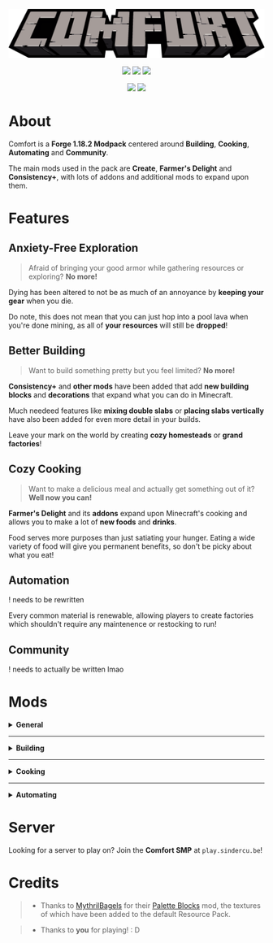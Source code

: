 <p align="center">
<img src="assets/logo.png">
</p>

<p align="center">
<img src="https://img.shields.io/badge/MC%20Version-1.18.2-*?style=for-the-badge&color=e1dcd7">
<img src="https://img.shields.io/badge/Mod%20Loader-Forge-*?style=for-the-badge&color=e1dcd7">
<img src="https://img.shields.io/github/v/tag/sindercube/comfort?color=e1dcd7&label=Release&style=for-the-badge">
</p>

<p align="center">
<a href="https://curseforge.com/minecraft/modpacks/comfort-smp"><img src="https://img.shields.io/badge/Curseforge-*?label=&labelColor=555555&style=for-the-badge&color=e1dcd7&logo=curseforge"></a>
<a href="https://github.com/Sindercube/Comfort"><img src="https://img.shields.io/badge/Github-*?label=&labelColor=555555&style=for-the-badge&color=e1dcd7&logo=github"></a>
</p>

# About

Comfort is a **Forge 1.18.2 Modpack** centered around **Building**, **Cooking**, **Automating** and **Community**.

The main mods used in the pack are **Create**, **Farmer's Delight** and **Consistency+**, with lots of addons and additional mods to expand upon them.

# Features



## Anxiety-Free Exploration

> Afraid of bringing your good armor while gathering resources or exploring? **No more!**

Dying has been altered to not be as much of an annoyance by **keeping your gear** when you die.

Do note, this does not mean that you can just hop into a pool lava when you're done mining, as all of **your resources** will still be **dropped**!

## Better Building

> Want to build something pretty but you feel limited? **No more!**

**Consistency+** and **other mods** have been added that add **new building blocks** and **decorations** that expand what you can do in Minecraft.

Much needeed features like **mixing double slabs** or **placing slabs vertically** have also been added for even more detail in your builds.

Leave your mark on the world by creating **cozy homesteads** or **grand factories**!

## Cozy Cooking

> Want to make a delicious meal and actually get something out of it? **Well now you can!**

**Farmer's Delight** and its **addons** expand upon Minecraft's cooking and allows you to make a lot of **new foods** and **drinks**.

Food serves more purposes than just satiating your hunger. Eating a wide variety of food will give you permanent benefits, so don't be picky about what you eat!

## Automation

! needs to be rewritten

Every common material is renewable, allowing players to create factories which shouldn't require any maintenence or restocking to run!

## Community

! needs to actually be written lmao

# Mods

<details>
<summary><b>General</b></summary><br>

<ul>
    <li><a href="">Abnormals</a></li>
    <li><a href="https://www.curseforge.com/minecraft/mc-mods/allurement">Allurement</a></li>
    <li><a href="https://www.curseforge.com/minecraft/mc-mods/antique-atlas">Antique Atlas</a></li>
    <li><a href="https://www.curseforge.com/minecraft/mc-mods/artifacts">Artifacts</a></li>
    <li><a href="">Environmental</a></li>
    <li><a href="">Infernal Expansion</a></li>
    <li><a href="">Haunted Harvest</a></li>
    <li><a href="https://www.curseforge.com/minecraft/mc-mods/mannequins">Mannequins</a></li>
    <li><a href="https://www.curseforge.com/minecraft/mc-mods/cc-tweaked">ComputerCraft: Tweaked</a></li>
    <li><a href="https://www.curseforge.com/minecraft/mc-mods/continents">Continents</a></li>
    <li><a href="https://www.curseforge.com/minecraft/mc-mods/domestication-innovation">Domestication Innovation</a></li>
    <li><a href="https://www.curseforge.com/minecraft/mc-mods/ender-mail">Ender Mail</a></li>
    <li><a href="https://www.curseforge.com/minecraft/mc-mods/goblin-traders">Goblin Traders</a></li>
    <li><a href="https://www.curseforge.com/minecraft/mc-mods/guns-without-roses">Guns Without Roses</a></li>
    <li><a href="https://www.curseforge.com/minecraft/mc-mods/labels">Storage Labels</a></li>
    <li><a href="https://www.curseforge.com/minecraft/mc-mods/quark">Quark</a></li>
    <li><a href="https://www.curseforge.com/minecraft/mc-mods/serene-seasons">Serene Seasons</a></li>
    <li><a href="https://www.curseforge.com/minecraft/mc-mods/supplementaries">Supplementaries</a></li>
    <li><a href="https://www.curseforge.com/minecraft/mc-mods/unvoted-shelved">Unvoted and Shelved</a></li>
    <li><a href="https://www.curseforge.com/minecraft/mc-mods/waystones">Waystones</a></li>
</ul>

</details>

---

<details>
<summary><b>Building</b></summary><br>

<ul>
    <li><a href="https://www.curseforge.com/minecraft/mc-mods/architects-palette">Architect's Palette</a></li>
    <li><a href="https://www.curseforge.com/minecraft/mc-mods/bagels-palette-blocks">Bagel's Palette Blocks</a></li>
    <li><a href="https://www.curseforge.com/minecraft/mc-mods/clayworks">Clayworks</a></li>
    <li><a href="https://www.curseforge.com/minecraft/mc-mods/consistencyplus">Consistency+</a></li>
    <li><a href="https://www.curseforge.com/minecraft/mc-mods/dustrial-decor">'Dustrial Decor</a></li>
    <li><a href="https://www.curseforge.com/minecraft/mc-mods/immersive-weathering">Immersive Weathering</a></li>
    <li><a href="https://www.curseforge.com/minecraft/mc-mods/moyai">Moyai</a></li>
    <li><a href="https://www.curseforge.com/minecraft/mc-mods/sooty-chimneys">Sooty Chimneys</a></li>
    <li><a href="https://www.curseforge.com/minecraft/mc-mods/twigs">Twigs</a></li>
</ul>

</details>

---

<details>
<summary><b>Cooking</b></summary><br>

<ul>
    <li><a href="https://www.curseforge.com/minecraft/mc-mods/farmers-delight">Farmer's Delight</a>
    <ul>
        <li><a href="https://www.curseforge.com/minecraft/mc-mods/brewin-and-chewin">Brewin' and Chewin'</a></li>
        <li><a href="https://www.curseforge.com/minecraft/mc-mods/farmers-bundle-of-joy">Bundle of Joy</a></li>
        <li><a href="https://www.curseforge.com/minecraft/mc-mods/farmers-delight">Farmer's Delight</a></li>
        <li><a href="https://www.curseforge.com/minecraft/mc-mods/farmers-respite">Farmer's Respite</a></li>
        <li><a href="https://www.curseforge.com/minecraft/mc-mods/miners-delight">Miner's Delight</a></li>
    </ul>
    </li>
    <li><a href="https://www.curseforge.com/minecraft/mc-mods/incubation">Incubation</a></li>
    <li><a href="https://www.curseforge.com/minecraft/mc-mods/le-fishe-exotique-au-chocolat">Le Fishe Exotique Au Chocolat</a></li>
</ul>

</details>

---

<details>
<summary><b>Automating</b></summary><br>

<ul>
    <li><a href="https://www.curseforge.com/minecraft/mc-mods/create">Create</a>
    <ul>
        <li><a href="https://www.curseforge.com/minecraft/mc-mods/create-central-kitchen">Central Kitchen</a></li>
        <li><a href="https://www.curseforge.com/minecraft/mc-mods/create-confectionery">Confectionery</a></li>
        <li><a href="https://www.curseforge.com/minecraft/mc-mods/create-crystal-clear">Crystal Clear</a></li>
        <li><a href="https://www.curseforge.com/minecraft/mc-mods/create-deco">Decorations</a></li>
        <li><a href="https://www.curseforge.com/minecraft/mc-mods/create-enchantment-industry">Enchantment Industry</a></li>
        <li><a href="https://www.curseforge.com/minecraft/mc-mods/create-stuff-additions">Stuff and Additions</a></li>
        <li><a href="https://www.curseforge.com/minecraft/mc-mods/cccbridge">ComputerCraft Bridge</a></li>
        <li><a href="">Steam 'n Rails</a></li>
    </ul>
    </li>
</ul>

</details>

# Server

Looking for a server to play on? Join the **Comfort SMP** at `play.sindercu.be`!

# Credits

> - Thanks to [MythrilBagels](https://twitter.com/MythrilBagels) for their [Palette Blocks](https://www.curseforge.com/minecraft/mc-mods/bagels-palette-blocks/) mod, the textures of which have been added to the default Resource Pack.

> - Thanks to **you** for playing! : D